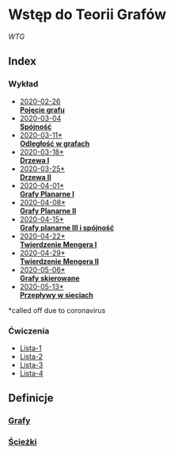 # Wstęp do Teorii Grafów
*WTG*

## Index

  ### Wykład
  - [2020-02-26\
      **Pojęcie grafu**](wyk/2020-02-26/2020-02-26.md)
  - [2020-03-04\
      **Spójność**](wyk/2020-03-04/2020-03-04.md)
  - [2020-03-11\*\
      **Odległość w grafach**](wyk/2020-03-11/2020-03-11.md)
  - [2020-03-18\*\
      **Drzewa I**](wyk/2020-03-18/2020-03-18.md)
  - [2020-03-25\*\
      **Drzewa II**](wyk/2020-03-25/2020-03-25.md)
  - [2020-04-01\*\
      **Grafy Planarne I**](wyk/2020-04-01/2020-04-01.md)
  - [2020-04-08\*\
      **Grafy Planarne II**](wyk/2020-04-08/2020-04-08.md)
  - [2020-04-15\*\
      **Grafy planarne III i spójność**](wyk/2020-04-15/grafy-planarne-3-spójność.md)
  - [2020-04-22\*\
      **Twierdzenie Mengera I**](wyk/2020-04-22/twierdzenie-mengera.md)
  - [2020-04-29\*\
      **Twierdzenie Mengera II**](wyk/2020-04-29/twierdzenie-mengera-2.md)
  - [2020-05-06\*\
      **Grafy skierowane**](wyk/2020-05-06/grafy-skierowane.md)
  - [2020-05-13\*\
      **Przepływy w sieciach**](wyk/2020-05-13/przepływy-w-sieciach.md)

  \*called off due to coronavirus

  ### Ćwiczenia
  - [Lista-1](cw/lista-1/lista-1.md)
  - [Lista-2](cw/lista-2/lista-2.md)
  - [Lista-3](cw/lista-3/lista-3.md)
  - [Lista-4](cw/lista-4/lista-4.md)


## Definicje

### [Grafy](definicje/grafy/grafy.md)

### [Ścieżki](definicje/ścieżki/ścieżki.md)
